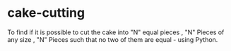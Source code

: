 # cake-cutting
To find if it is possible to cut the cake into "N" equal pieces , "N" Pieces of any size , "N" Pieces such that no two of them are equal - using Python.
